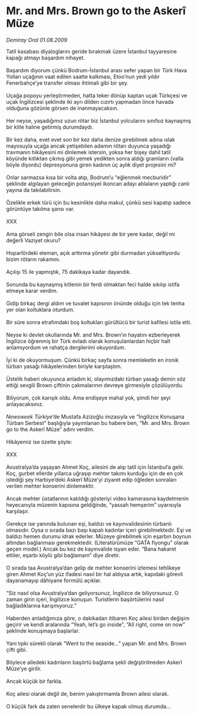 # Mr. and Mrs. Brown go to the Askerî Müze

*Demiray Oral 01.08.2009*

<div class="taraf_structure_2col_1zq">
<div class="margen_n">



 <p>Tatil kasabası diyaloglarını geride bırakmak üzere İstanbul tayyaresine kapağı atmayı başardım nihayet. <br/><br/>Başardım diyorum çünkü Bodrum-İstanbul arası sefer yapan bir Türk Hava Yolları uçağının vaat edilen saatte kalkması, Etoo’nun yedi yıldır Fenerbahçe’ye transfer olması ihtimali gibi bir şey. <br/><br/>Uçağa popoyu yerleştirmeden, hatta teker dönüp kaptan uçak Türkçesi ve uçak İngilizcesi şeklinde iki ayrı dilden cızırtı yapmadan önce havada olduğuna gözünle görsen de inanmayacaksın. <br/><br/>Her neyse, yaşadığımız uzun rötar biz İstanbul yolcularını sınıfsız kaynaşmış bir kitle haline getirmiş durumdaydı. <br/><br/>Bir kez daha, evet evet son bir kez daha denize girebilmek adına ıslak mayosuyla uçağa ancak yetişebilen adamın rötarı duyunca yaşadığı travmanın hikâyesini mi dinlemek istersin, yoksa her bişey dahil tatil köyünde kıtlıktan çıkmış gibi yemek yedikten sonra aldığı gramların (valla böyle diyordu) depresyonuna giren kadının üç aylık diyet projesini mi? <br/><br/>Onlar sarmazsa kısa bir volta atıp, Bodrum’u “eğlenmek mecburidir” şeklinde algılayan geleceğin potansiyel ikoncan adayı ablaların yaptığı canlı yayına da takılabilirsin. <br/><br/>Özelikle erkek türü için bu kesinlikle daha makul, çünkü sesi kapatıp sadece görüntüye takılma şansı var. <br/><br/>XXX <br/><br/>Ama görseli zengin bile olsa insan hikâyesi de bir yere kadar, değil mi değerli Vaziyet okuru? <br/><br/>Hoparlördeki eleman, açık arttırma yönetir gibi durmadan yükseltiyordu bizim rötarın rakamını. <br/><br/>Açılışı 15 ile yapmıştık, 75 dakikaya kadar dayandık. <br/><br/>Sonunda bu kaynaşmış kitlenin bir ferdi olmaktan feci halde sıkılıp istifa etmeye karar verdim. <br/><br/>Gidip birkaç dergi aldım ve tuvalet kapısının önünde olduğu için tek tenha yer olan koltuklara oturdum. <br/><br/>Bir süre sonra etrafımdaki boş koltukları gürültücü bir turist kafilesi istila etti. <br/><br/>Neyse ki devlet okullarında Mr. and Mrs. Brown’ın hayatını ezberleyerek İngilizce öğrenmiş bir Türk evladı olarak konuşulanlardan hiçbir halt anlamıyordum ve rahatça dergilerimi okuyordum. <br/><br/>İyi ki de okuyormuşum. Çünkü birkaç sayfa sonra memleketin en ironik türban yasağı hikâyelerinden biriyle karşılaştım. <br/><br/>Üstelik haberi okuyunca anladım ki, olayımızdaki türban yasağı demin söz ettiği sevgili Brown çiftinin çakmalarının devreye girmesiyle çözülüyordu. <br/><br/>Biliyorum, çok karışık oldu. Ama endişeye mahal yok, şimdi her şeyi anlayacaksınız.<i> <br/><br/>Newsweek Türkiye</i>’de Mustafa Azizoğlu imzasıyla ve “İngilizce Konuşana Türban Serbest” başlığıyla yayımlanan bu habere ben, “Mr. and Mrs. Brown go to the Askerî Müze” adını verdim. <br/><br/>Hikâyemiz ise özetle şöyle: <br/><br/>XXX <br/><br/>Avustralya’da yaşayan Ahmet Koç, ailesini de alıp tatil için İstanbul’a gelir. Koç, gurbet ellerde yıllarca uğraşıp mehter takımı kurduğu için de en çok istediği şey Harbiye’deki Askerî Müze’yi ziyaret edip öğleden sonraları verilen mehter konserini dinlemektir. <br/><br/>Ancak mehter üstatlarının katıldığı gösteriyi video kamerasına kaydetmenin heyecanıyla müzenin kapısına geldiğinde, “yassah hemşerim” uyarısıyla karşılaşır. <br/><br/>Gerekçe ise yanında bulunan eşi, baldızı ve kayınvalidesinin türbanlı olmasıdır. Oysa o sırada bazı başı kapalı kadınlar içeri girebilmektedir. Eşi ve baldızı hemen durumu idrak ederler. Müzeye girebilmek için eşarbın boynun altından bağlanması gerekmektedir. (Literatürümüze “GATA fiyongu” olarak geçen model.) Ancak bu kez de kayınvalide isyan eder. “Bana hakaret ettiler, eşarbı köylü gibi bağlamam” diye diretir. <br/><br/>O sırada taa Avustralya’dan gelip de mehter konserini izlemesi tehlikeye giren Ahmet Koç’un yüz ifadesi nasıl bir hal aldıysa artık, kapıdaki görevli dayanamayıp dâhiyane formülü açıklar. <br/><br/>“Siz nasıl olsa Avustralya’dan geliyorsunuz, İngilizce de biliyorsunuz. O zaman girin içeri, İngilizce konuşun. Turistlerin başörtülerini nasıl bağladıklarına karışmıyoruz.” <br/><br/>Haberden anladığımıza göre, o dakikadan itibaren Koç ailesi birden değişim geçirir ve kendi aralarında “Yeah, let’s go inside”, “All right, come on now” şeklinde konuşmaya başlarlar. <br/><br/>Yani tıpkı sürekli olarak “Went to the seaside...” yapan Mr. and Mrs. Brown çifti gibi. <br/><br/>Böylece ailedeki kadınların başörtü bağlama şekli değiştirilmeden Askerî Müze’ye girilir. <br/><br/>Ancak küçük bir farkla. <br/><br/>Koç ailesi olarak değil de, benim yakıştırmamla Brown ailesi olarak. <br/><br/>O küçük fark da zaten senelerdir bu ülkeye kapak olmuş durumda...</p>
<br/>
<br/>
<br/>



<br/>


<div id="taraf_not">
</div>

</div>


</div>
